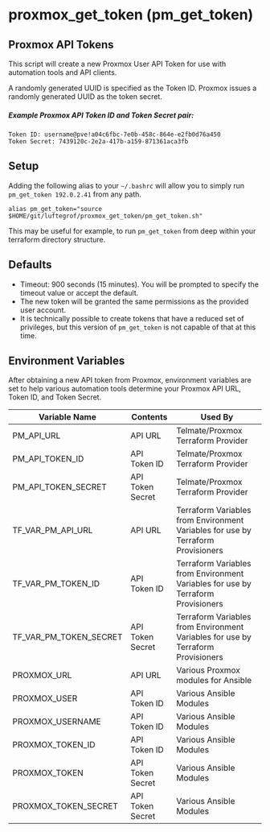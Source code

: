 # proxmox_get_token (pm_get_token)

## Proxmox API Tokens
This script will create a new Proxmox User API Token for use with automation tools and API clients.  

A randomly generated UUID is specified as the Token ID.  Proxmox issues a randomly generated UUID as the token secret.

##### Example Proxmox API Token ID and Token Secret pair:
```
Token ID: username@pve!a04c6fbc-7e0b-458c-864e-e2fb0d76a450
Token Secret: 7439120c-2e2a-417b-a159-871361aca3fb
```

## Setup
Adding the following alias to your `~/.bashrc` will allow you to simply run `pm_get_token 192.0.2.41` from any path.

`alias pm_get_token="source $HOME/git/luftegrof/proxmox_get_token/pm_get_token.sh"`

This may be useful for example, to run `pm_get_token` from deep within your terraform directory structure.

## Defaults
* Timeout: 900 seconds (15 minutes).  You will be prompted to specify the timeout value or accept the default.
* The new token will be granted the same permissions as the provided user account.
* It is technically possible to create tokens that have a reduced set of privileges, but this version of `pm_get_token` is not capable of that at this time.

## Environment Variables
After obtaining a new API token from Proxmox, environment variables are set to help various automation tools determine your Proxmox API URL, Token ID, and Token Secret.

| Variable Name | Contents | Used By |
| --- | --- | --- |
| PM_API_URL | API URL | Telmate/Proxmox Terraform Provider |
| PM_API_TOKEN_ID | API Token ID | Telmate/Proxmox Terraform Provider |
| PM_API_TOKEN_SECRET | API Token Secret | Telmate/Proxmox Terraform Provider |
| TF_VAR_PM_API_URL | API URL | Terraform Variables from Environment Variables for use by Terraform Provisioners |
| TF_VAR_PM_TOKEN_ID | API Token ID | Terraform Variables from Environment Variables for use by Terraform Provisioners |
| TF_VAR_PM_TOKEN_SECRET | API Token Secret | Terraform Variables from Environment Variables for use by Terraform Provisioners |
| PROXMOX_URL | API URL | Various Proxmox modules for Ansible |
| PROXMOX_USER | API Token ID | Various Ansible Modules |
| PROXMOX_USERNAME | API Token ID | Various Ansible Modules |
| PROXMOX_TOKEN_ID | API Token ID | Various Ansible Modules |
| PROXMOX_TOKEN | API Token Secret | Various Ansible Modules |
| PROXMOX_TOKEN_SECRET | API Token Secret | Various Ansible Modules |
